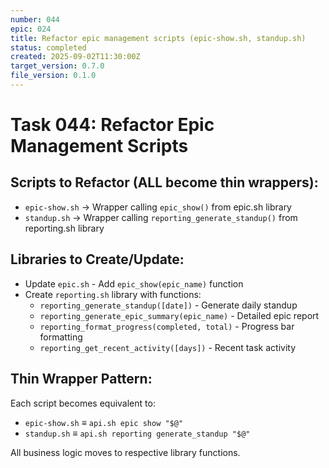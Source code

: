 ```yaml
---
number: 044
epic: 024
title: Refactor epic management scripts (epic-show.sh, standup.sh)
status: completed
created: 2025-09-02T11:30:00Z
target_version: 0.7.0
file_version: 0.1.0
---
```


# Task 044: Refactor Epic Management Scripts

## Scripts to Refactor (ALL become thin wrappers):
- `epic-show.sh` → Wrapper calling `epic_show()` from epic.sh library
- `standup.sh` → Wrapper calling `reporting_generate_standup()` from reporting.sh library

## Libraries to Create/Update:
- Update `epic.sh` - Add `epic_show(epic_name)` function
- Create `reporting.sh` library with functions:
   - `reporting_generate_standup([date])` - Generate daily standup
   - `reporting_generate_epic_summary(epic_name)` - Detailed epic report
   - `reporting_format_progress(completed, total)` - Progress bar formatting
   - `reporting_get_recent_activity([days])` - Recent task activity

## Thin Wrapper Pattern:
Each script becomes equivalent to:
- `epic-show.sh` ≡ `api.sh epic show "$@"`
- `standup.sh` ≡ `api.sh reporting generate_standup "$@"`

All business logic moves to respective library functions.
